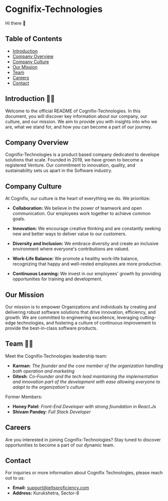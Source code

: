 # **Cognifix-Technologies**
Hi there 👋

## Table of Contents

- [Introduction](#introduction)
- [Company Overview](#company-overview)
- [Company Culture](#company-culture)
- [Our Mission](#our-mission)
- [Team](#team)
- [Careers](#careers)
- [Contact](#contact)

## Introduction 🙋‍♀️

Welcome to the official README of Cognifix-Technologies. In this document, you will discover key information about our company, our culture, and our mission. We aim to provide you with insights into who we are, what we stand for, and how you can become a part of our journey.

## Company Overview

Cognifix-Technologies is a product based company dedicated to develope solutions that scale. Founded in 2019, we have grown to become a registered Venture. Our commitment to innovation, quality, and sustainability sets us apart in the Software industry.

## Company Culture

At Cognifix, our culture is the heart of everything we do. We prioritize:

- **Collaboration:** We believe in the power of teamwork and open communication. Our employees work together to achieve common goals.

- **Innovation:** We encourage creative thinking and are constantly seeking new and better ways to deliver value to our customers.

- **Diversity and Inclusion:** We embrace diversity and create an inclusive environment where everyone's contributions are valued.

- **Work-Life Balance:** We promote a healthy work-life balance, recognizing that happy and well-rested employees are more productive.

- **Continuous Learning:** We invest in our employees' growth by providing opportunities for training and development.

## Our Mission

Our mission is to empower Organizations and individuals by creating and delivering robust software solutions that drive innovation, efficiency, and growth. We are committed to engineering excellence, leveraging cutting-edge technologies, and fostering a culture of continuous improvement to provide the best-in-class software products.

## Team 👩‍💻 

Meet the Cognifix-Technologies leadership team:

- __Karman__: *The founder and the core member of the organization handling both operation and marketing*
- __Gitesh__: *Co-Founder and the tech lead maintaining the implementation and innovation part of the development with ease allowing everyone to adapt to the organization's culture*

 Former Members:
- __Honey Patel__: *Front-End Developer with strong foundation in React.Js*
- __Shivam Pandey__: *Full Stack Developer*

## Careers

Are you interested in joining Cognifix-Technologies? Stay tuned to discover opportunities to become a part of our dynamic team.

## Contact

For inquiries or more information about Cognifix Technologies, please reach out to us:

- **Email:** support@ieltsproficiency.com
- **Address:** Kurukshetra, Sector-8


